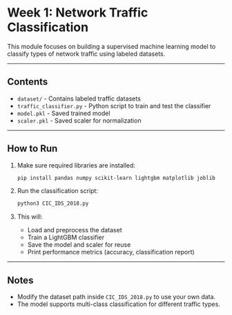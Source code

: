 # Week 1: Network Traffic Classification

This module focuses on building a supervised machine learning model to classify types of network traffic using labeled datasets.

---

## Contents

- `dataset/` - Contains labeled traffic datasets
- `traffic_classifier.py` - Python script to train and test the classifier
- `model.pkl` - Saved trained model
- `scaler.pkl` - Saved scaler for normalization

---

## How to Run

1. Make sure required libraries are installed:
    ```bash
    pip install pandas numpy scikit-learn lightgbm matplotlib joblib
    ```

2. Run the classification script:
    ```bash
    python3 CIC_IDS_2018.py
    ```

3. This will:
    - Load and preprocess the dataset
    - Train a LightGBM classifier
    - Save the model and scaler for reuse
    - Print performance metrics (accuracy, classification report)

---

## Notes

- Modify the dataset path inside `CIC_IDS_2018.py` to use your own data.
- The model supports multi-class classification for different traffic types.
